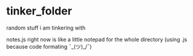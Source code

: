 # tinker_folder

random stuff i am tinkering with

notes.js right now is like a little notepad for the whole directory
(using .js because code formating ¯\_(ツ)\_/¯)
